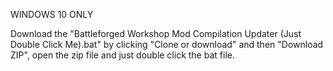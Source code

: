 WINDOWS 10 ONLY

Download the "Battleforged Workshop Mod Compilation Updater (Just Double Click Me).bat" by clicking "Clone or download" and then "Download ZIP", open the zip file and just double click the bat file.